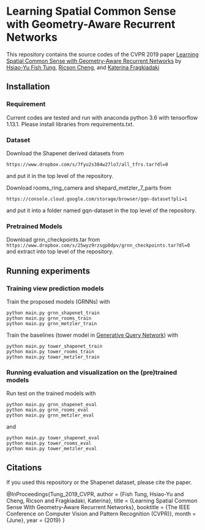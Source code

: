 # Learning Spatial Common Sense with Geometry-Aware Recurrent Networks

This repository contains the source codes of the CVPR 2019 paper
[Learning Spatial Common Sense with
Geometry-Aware Recurrent Networks](http://openaccess.thecvf.com/content_CVPR_2019/html/Tung_Learning_Spatial_Common_Sense_With_Geometry-Aware_Recurrent_Networks_CVPR_2019_paper.html)
by [Hsiao-Yu Fish Tung](https://sfish0101.bitbucket.io/), [Ricson Cheng](https://ricsonc.github.io/), and [Katerina Fragkiadaki](https://www.cs.cmu.edu/~katef/)


## Installation
### Requirement
Current codes are tested and run with anaconda python 3.6 with tensorflow 1.13.1.
Please install libraries from requirements.txt.

### Dataset
Download the Shapenet derived datasets from 
```
https://www.dropbox.com/s/7fyu2s384w27lo7/all_tfrs.tar?dl=0
```
and put it in the top level of the repository.


Download rooms_ring_camera and shepard_metzler_7_parts from
```
https://console.cloud.google.com/storage/browser/gqn-dataset?pli=1
```
and put it into a folder named gqn-dataset in the top level of the repository.

### Pretrained Models
Download grnn_checkpoints.tar from
```https://www.dropbox.com/s/25wyz9rzsgp0dpv/grnn_checkpoints.tar?dl=0```
and extract into top level of the repository. 

## Running experiments
### Training view prediction models
Train the proposed models (GRNNs) with
```
python main.py grnn_shapenet_train
python main.py grnn_rooms_train
python main.py grnn_metzler_train
```

Train the baselines (tower model in [Generative Query Network](https://deepmind.com/blog/neural-scene-representation-and-rendering/))
with
```
python main.py tower_shapenet_train
python main.py tower_rooms_train
python main.py tower_metzler_train

```

### Running evaluation and visualization on the (pre)trained models

Run test on the trained models with
```
python main.py grnn_shapenet_eval
python main.py grnn_rooms_eval
python main.py grnn_metzler_eval
```

and

```
python main.py tower_shapenet_eval
python main.py tower_rooms_eval
python main.py tower_metzler_eval

```

## Citations
If you used this repository or the Shapenet dataset, please cite the paper.

@InProceedings{Tung_2019_CVPR,
author = {Fish Tung, Hsiao-Yu and Cheng, Ricson and Fragkiadaki, Katerina},
title = {Learning Spatial Common Sense With Geometry-Aware Recurrent Networks},
booktitle = {The IEEE Conference on Computer Vision and Pattern Recognition (CVPR)},
month = {June},
year = {2019}
}
